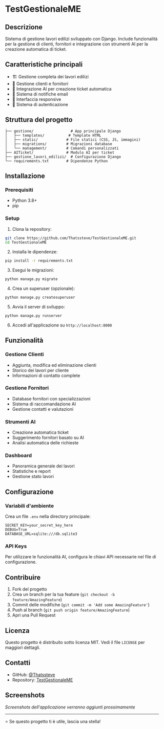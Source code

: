 # TestGestionaleME

## Descrizione
Sistema di gestione lavori edilizi sviluppato con Django. Include funzionalità per la gestione di clienti, fornitori e integrazione con strumenti AI per la creazione automatica di ticket.

## Caratteristiche principali
- 🏗️ Gestione completa dei lavori edilizi
- 👥 Gestione clienti e fornitori
- 🤖 Integrazione AI per creazione ticket automatica
- 📧 Sistema di notifiche email
- 📱 Interfaccia responsive
- 🔐 Sistema di autenticazione

## Struttura del progetto
```
├── gestione/                 # App principale Django
│   ├── templates/           # Template HTML
│   ├── static/             # File statici (CSS, JS, immagini)
│   ├── migrations/         # Migrazioni database
│   └── management/         # Comandi personalizzati
├── AITicket/               # Modulo AI per ticket
├── gestione_lavori_edilizi/  # Configurazione Django
└── requirements.txt        # Dipendenze Python
```

## Installazione

### Prerequisiti
- Python 3.8+
- pip

### Setup
1. Clona la repository:
```bash
git clone https://github.com/Thatssteve/TestGestionaleME.git
cd TestGestionaleME
```

2. Installa le dipendenze:
```bash
pip install -r requirements.txt
```

3. Esegui le migrazioni:
```bash
python manage.py migrate
```

4. Crea un superuser (opzionale):
```bash
python manage.py createsuperuser
```

5. Avvia il server di sviluppo:
```bash
python manage.py runserver
```

6. Accedi all'applicazione su `http://localhost:8000`

## Funzionalità

### Gestione Clienti
- Aggiunta, modifica ed eliminazione clienti
- Storico dei lavori per cliente
- Informazioni di contatto complete

### Gestione Fornitori
- Database fornitori con specializzazioni
- Sistema di raccomandazione AI
- Gestione contatti e valutazioni

### Strumenti AI
- Creazione automatica ticket
- Suggerimento fornitori basato su AI
- Analisi automatica delle richieste

### Dashboard
- Panoramica generale dei lavori
- Statistiche e report
- Gestione stato lavori

## Configurazione

### Variabili d'ambiente
Crea un file `.env` nella directory principale:
```
SECRET_KEY=your_secret_key_here
DEBUG=True
DATABASE_URL=sqlite:///db.sqlite3
```

### API Keys
Per utilizzare le funzionalità AI, configura le chiavi API necessarie nel file di configurazione.

## Contribuire
1. Fork del progetto
2. Crea un branch per la tua feature (`git checkout -b feature/AmazingFeature`)
3. Commit delle modifiche (`git commit -m 'Add some AmazingFeature'`)
4. Push al branch (`git push origin feature/AmazingFeature`)
5. Apri una Pull Request

## Licenza
Questo progetto è distribuito sotto licenza MIT. Vedi il file `LICENSE` per maggiori dettagli.

## Contatti
- GitHub: [@Thatssteve](https://github.com/Thatssteve)
- Repository: [TestGestionaleME](https://github.com/Thatssteve/TestGestionaleME)

## Screenshots
_Screenshots dell'applicazione verranno aggiunti prossimamente_

---
⭐ Se questo progetto ti è utile, lascia una stella! 